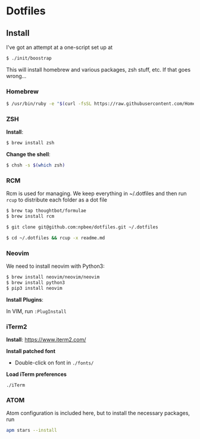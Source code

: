 # Dotfiles

## Install

I've got an attempt at a one-script set up at

```bash
$ ./init/boostrap
```

This will install homebrew and various packages, zsh stuff, etc.  If that goes wrong...

### Homebrew

```bash
$ /usr/bin/ruby -e "$(curl -fsSL https://raw.githubusercontent.com/Homebrew/install/master/install)"
```

### ZSH

**Install**:
```bash
$ brew install zsh
```

**Change the shell**:
```bash
$ chsh -s $(which zsh)
```

### RCM

Rcm is used for managing.  We keep everything in ~/.dotfiles and then run `rcup` to distribute each folder as a dot file

```bash
$ brew tap thoughtbot/formulae
$ brew install rcm
```

```bash
$ git clone git@github.com:npbee/dotfiles.git ~/.dotfiles
```

```bash
$ cd ~/.dotfiles && rcup -x readme.md
```

### Neovim

We need to install neovim with Python3:

```bash
$ brew install neovim/neovim/neovim
$ brew install python3
$ pip3 install neovim
```

**Install Plugins**:

In VIM, run `:PlugInstall`

### iTerm2

**Install**:
https://www.iterm2.com/

**Install patched font**
- Double-click on font in `./fonts/`

**Load iTerm preferences**

`./iTerm`

### ATOM

Atom configuration is included here, but to install the necessary packages, run

```bash
apm stars --install
```
